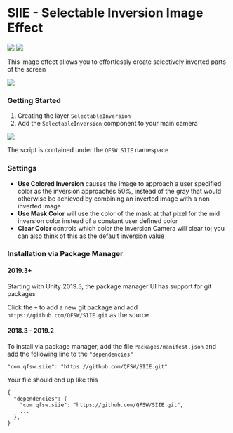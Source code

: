# SIIE - Selectable Inversion Image Effect
![](https://img.shields.io/github/issues-closed-raw/QFSW/SIIE.svg?color=51c414) ![](https://img.shields.io/github/issues-raw/QFSW/SIIE.svg?color=c41414&style=popout)

This image effect allows you to effortlessly create selectively inverted parts of the screen

![](http://media.indiedb.com/images/members/5/4201/4200312/profile/Screenshot_2018-01-15_21.27.18.png)

### Getting Started
1. Creating the layer `SelectableInversion`
2. Add the `SelectableInversion` component to your main camera

![](http://media.indiedb.com/images/members/5/4201/4200312/profile/Capture.PNG)

The script is contained under the `QFSW.SIIE` namespace

### Settings
 - **Use Colored Inversion** causes the image to approach a user specified color as the inversion approaches 50%, instead of the gray that would otherwise be achieved by combining an inverted image with a non inverted image
 - **Use Mask Color** will use the color of the mask at that pixel for the mid inversion color instead of a constant user defined color
 - **Clear Color** controls which color the Inversion Camera will clear to; you can also think of this as the default inversion value

### Installation via Package Manager

#### 2019.3+
Starting with Unity 2019.3, the package manager UI has support for git packages

Click the `+` to add a new git package and add `https://github.com/QFSW/SIIE.git` as the source

#### 2018.3 - 2019.2
To install via package manager, add the file `Packages/manifest.json` and add the following line to the `"dependencies"`
```
"com.qfsw.siie": "https://github.com/QFSW/SIIE.git"
```
Your file should end up like this 
```
{
  "dependencies": {
    "com.qfsw.siie": "https://github.com/QFSW/SIIE.git",
    ...
  },
}
```